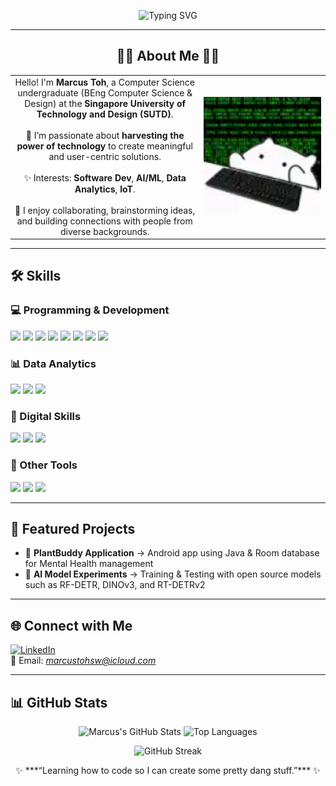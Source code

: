 <p align="center">
  <img src="https://readme-typing-svg.demolab.com?font=JetBrains%20Mono&size=26&duration=2400&pause=900&color=00F5D4&background=0D111700&center=true&vCenter=true&width=820&lines=Hello%2C+I'm+Marcus.;AI+x+Cybersecurity+Student;Tech+for+a+Better+World" alt="Typing SVG" />
</p>

<!--
**marcustohsw/marcustohsw** is a ✨ _special_ ✨ repository because its `README.md` (this file) appears on your GitHub profile.

Here are some ideas to get you started:

- 🔭 I’m currently learning & working on Computer Vision using Open-Source Models
- 👯 I’m looking to collaborate on ...
- 🤔 I’m looking for help with ...
- 💬 Ask me about ...
- 📫 How to reach me: ...
- ⚡ Fun fact: 
-->
---
<h2 align="center">👩‍💻 About Me 👩‍💻</h2>

<table align="center">
  <tr>
    <td align="center" width="60%">
      Hello! I'm <b>Marcus Toh</b>, a Computer Science undergraduate (BEng Computer Science & Design) at the
      <b>Singapore University of Technology and Design (SUTD)</b>.<br/><br/>
      🌱 I’m passionate about <b>harvesting the power of technology</b> to create meaningful and user-centric solutions.<br/><br/>
      ✨ Interests: <b>Software Dev</b>, <b>AI/ML</b>, <b>Data Analytics</b>, <b>IoT</b>.<br/><br/>
      🤝 I enjoy collaborating, brainstorming ideas, and building connections with people from diverse backgrounds.
    </td>
    <!-- GIF column -->
    <td align="center" width="40%">
      <img src="ghostedvpn-hacker-cat.gif" alt="Hacker Cat" width="220">
    </td>
  </tr>
</table>

---

## 🛠️ Skills  

### 💻 Programming & Development
<p>
  <img src="https://img.shields.io/badge/-C-A8B9CC?style=flat&logo=c&logoColor=white" />
  <img src="https://img.shields.io/badge/-C++-00599C?style=flat&logo=c%2B%2B&logoColor=white" />
  <img src="https://img.shields.io/badge/-C%23-239120?style=flat&logo=c-sharp&logoColor=white" />
  <img src="https://img.shields.io/badge/-Python-3776AB?style=flat&logo=python&logoColor=white" />
  <img src="https://img.shields.io/badge/-Java-007396?style=flat&logo=java&logoColor=white" />
  <img src="https://img.shields.io/badge/-SQL-003B57?style=flat&logo=postgresql&logoColor=white" />
  <img src="https://img.shields.io/badge/-JavaScript-F7DF1E?style=flat&logo=javascript&logoColor=black" />
  <img src="https://img.shields.io/badge/-Android-3DDC84?style=flat&logo=android&logoColor=white" />
</p>

### 📊 Data Analytics
<p>
  <img src="https://img.shields.io/badge/-Excel-217346?style=flat&logo=microsoftexcel&logoColor=white" />
  <img src="https://img.shields.io/badge/-Pandas-150458?style=flat&logo=pandas&logoColor=white" />
  <img src="https://img.shields.io/badge/-NumPy-013243?style=flat&logo=numpy&logoColor=white" />
</p>

### 🎥 Digital Skills
<p>
  <img src="https://img.shields.io/badge/-iMovie-999999?style=flat&logo=apple&logoColor=white" />
  <img src="https://img.shields.io/badge/-Final%20Cut%20Pro-999999?style=flat&logo=apple&logoColor=white" />
  <img src="https://img.shields.io/badge/-Canva-00C4CC?style=flat&logo=canva&logoColor=white" />
</p> 

### 🧰 Other Tools
<p>
  <img src="https://img.shields.io/badge/-Git-F05032?style=flat&logo=git&logoColor=white" />
  <img src="https://img.shields.io/badge/-Figma-F24E1E?style=flat&logo=figma&logoColor=white" />
  <img src="https://img.shields.io/badge/-Microsoft%20Office-D83B01?style=flat&logo=microsoftoffice&logoColor=white" />
</p>

---

## 📌 Featured Projects  
- 📱 **PlantBuddy Application** → Android app using Java & Room database for Mental Health management
- 🤖 **AI Model Experiments** → Training & Testing with open source models such as RF-DETR, DINOv3, and RT-DETRv2  

---

## 🌐 Connect with Me  

[![LinkedIn](https://img.shields.io/badge/-LinkedIn-0A66C2?style=flat&logo=linkedin&logoColor=white)](https://www.linkedin.com/in/marcustohsw)  
📧 Email: *marcustohsw@icloud.com*  

---

## 📊 GitHub Stats  

<p align="center">
  <img src="https://github-readme-stats.vercel.app/api?username=marcustohsw&show_icons=true&theme=tokyonight" alt="Marcus's GitHub Stats" height="165"/>
  <img src="https://github-readme-stats.vercel.app/api/top-langs/?username=marcustohsw&layout=compact&theme=tokyonight" alt="Top Languages" height="165"/>
</p>

<p align="center">
  <img src="https://github-readme-streak-stats.herokuapp.com/?user=marcustohsw&theme=tokyonight" alt="GitHub Streak"/>
</p>

<p align="center">
  ✨ ***“Learning how to code so I can create some pretty dang stuff.”*** ✨
</p>
